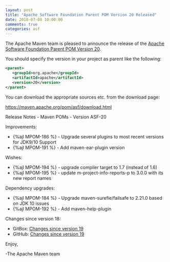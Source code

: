 ```yaml
---
layout: post
title: "Apache Software Foundation Parent POM Version 20 Released"
date: 2018-07-08 10:00:00
comments: true
categories: asf
---
```

The Apache Maven team is pleased to announce the release of the 
[Apache Software Foundation Parent POM Version 20](https://maven.apache.org/pom/asf/).

You should specify the version in your project as parent like the following:

``` xml
<parent>
   <groupId>org.apache</groupId>
   <artifactId>apache</artifactId>
   <version>20</version>
</parent>
```
You can download the appropriate sources etc. from the download page:

https://maven.apache.org/pom/asf/download.html


<!-- more -->

Release Notes - Maven POMs - Version ASF-20

Improvements:

 * {%ajl MPOM-186 %} - Upgrade several plugins to most recent versions for JDK9/10 Support
 * {%ajl MPOM-191 %} - Add maven-ear-plugin version

Wishes:

 * {%ajl MPOM-194 %} - upgrade compiler target to 1.7 (instead of 1.6)
 * {%ajl MPOM-195 %} - update m-project-info-reports-p to 3.0.0 with its new report names

Dependency upgrades:

 * {%ajl MPOM-184 %} - Upgrade maven-surefie/failsafe to 2.21.0 based on JDK 10 issues
 * {%ajl MPOM-192 %} - Add maven-help-plugin


Changes since version 18:

 * GitBox: [Changes since version 19][change-20]
 * GitHub: [Changes since version 19][change-github-20]


Enjoy,
    
-The Apache Maven team

[change-20]: https://gitbox.apache.org/repos/asf?p=maven-apache-parent.git;a=blobdiff;f=pom.xml;hb=apache-20;hpb=apache-19
[change-github-20]: https://github.com/apache/maven-apache-parent/compare/apache-19...apache-20

